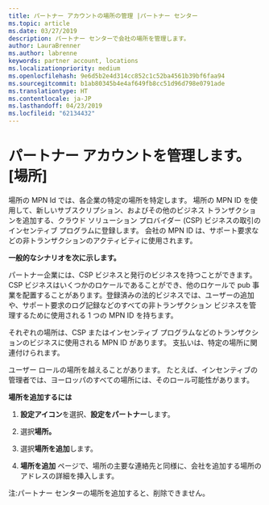```yaml
---
title: パートナー アカウントの場所の管理 |パートナー センター
ms.topic: article
ms.date: 03/27/2019
description: パートナー センターで会社の場所を管理します。
author: LauraBrenner
ms.author: labrenne
keywords: partner account, locations
ms.localizationpriority: medium
ms.openlocfilehash: 9e6d5b2e4d314cc852c1c52ba4561b39bf6faa94
ms.sourcegitcommit: b1ab80345b4e4af649fb8cc51d96d798e0791ade
ms.translationtype: HT
ms.contentlocale: ja-JP
ms.lasthandoff: 04/23/2019
ms.locfileid: "62134432"
---
```

# <a name="manage-your-partner-account-locations"></a>パートナー アカウントを管理します。[場所]

場所の MPN Id では、各企業の特定の場所を特定します。 場所の MPN ID を使用して、新しいサブスクリプション、およびその他のビジネス トランザクションを追加する、クラウド ソリューション プロバイダー (CSP) ビジネスの取引のインセンティブ プログラムに登録します。 会社の MPN ID は、サポート要求などの非トランザクションのアクティビティに使用されます。

**一般的なシナリオを次に示します。** 

パートナー企業には、CSP ビジネスと発行のビジネスを持つことができます。 CSP ビジネスはいくつかのロケールであることができ、他のロケールで pub 事業を配置することがあります。登録済みの法的ビジネスでは、ユーザーの追加や、サポート要求のログ記録などのすべての非トランザクション ビジネスを管理するために使用される 1 つの MPN ID を持ちます。 

それぞれの場所は、CSP またはインセンティブ プログラムなどのトランザクションのビジネスに使用される MPN ID があります。 支払いは、特定の場所に関連付けられます。

ユーザー ロールの場所を越えることがあります。 たとえば、インセンティブの管理者では、ヨーロッパのすべての場所には、そのロール可能性があります。

**場所を追加するには**

1. **設定アイコン**を選択、**設定をパートナー**します。 

2. 選択**場所。**

3. 選択**場所を追加**します。  

4. **場所を追加** ページで、場所の主要な連絡先と同様に、会社を追加する場所のアドレスの詳細を挿入します。

注:パートナー センターの場所を追加すると、削除できません。

